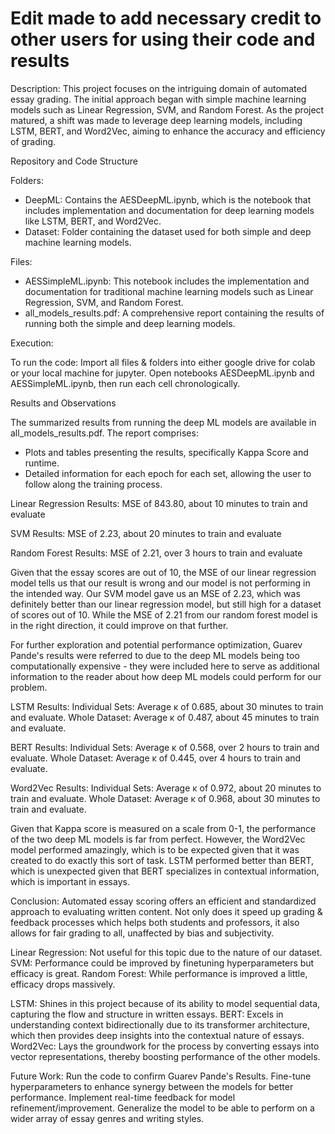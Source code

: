 # Edit made to add necessary credit to other users for using their code and results

Description:
This project focuses on the intriguing domain of automated essay grading. The initial approach began with simple machine learning models such as Linear Regression, SVM, and Random Forest. As the project matured, a shift was made to leverage deep learning models, including LSTM, BERT, and Word2Vec, aiming to enhance the accuracy and efficiency of grading.

Repository and Code Structure

Folders:
  - DeepML: Contains the AESDeepML.ipynb, which is the notebook that includes implementation and documentation for deep learning models like LSTM, BERT, and Word2Vec.
  - Dataset: Folder containing the dataset used for both simple and deep machine learning models.

Files:
  - AESSimpleML.ipynb: This notebook includes the implementation and documentation for traditional machine learning models such as Linear Regression, SVM, and Random Forest.
  - all_models_results.pdf: A comprehensive report containing the results of running both the simple and deep learning models.

Execution:

To run the code:
Import all files & folders into either google drive for colab or your local machine for jupyter. Open notebooks AESDeepML.ipynb and AESSimpleML.ipynb, then run each cell chronologically.

Results and Observations

The summarized results from running the deep ML models are available in all_models_results.pdf. The report comprises:

- Plots and tables presenting the results, specifically Kappa Score and runtime.
- Detailed information for each epoch for each set, allowing the user to follow along the training process.

Linear Regression Results:
MSE of 843.80, about 10 minutes to train and evaluate

SVM Results:
MSE of 2.23, about 20 minutes to train and evaluate

Random Forest Results:
MSE of 2.21, over 3 hours to train and evaluate

Given that the essay scores are out of 10, the MSE of our linear regression model tells us that our result is wrong and our model is not performing in the intended way. Our SVM model gave us an MSE of 2.23, which was definitely better than our linear regression model, but still high for a dataset of scores out of 10. While the MSE of 2.21 from our random forest model is in the right direction, it could improve on that further.

For further exploration and potential performance optimization, Guarev Pande's results were referred to due to the deep ML models being too computationally expensive - they were included here to serve as additional information to the reader about how deep ML models could perform for our problem.

LSTM Results:
Individual Sets: Average κ of 0.685, about 30 minutes to train and evaluate.
Whole Dataset: Average κ of 0.487, about 45 minutes to train and evaluate.

BERT Results:
Individual Sets: Average κ of 0.568, over 2 hours to train and evaluate.
Whole Dataset: Average κ of 0.445, over 4 hours to train and evaluate.

Word2Vec Results: 
Individual Sets: Average κ of 0.972, about 20 minutes to train and evaluate.
Whole Dataset: Average κ of 0.968, about 30 minutes to train and evaluate.

Given that Kappa score is measured on a scale from 0-1, the performance of the two deep ML models is far from perfect. However,  the Word2Vec model performed amazingly, which is to be expected given that it was created to do exactly this sort of task. LSTM performed better than BERT, which is unexpected given that BERT specializes in contextual information, which is important in essays. 

Conclusion:
Automated essay scoring offers an efficient and standardized approach to evaluating written content. Not only does it speed up grading & feedback processes which helps both students and professors, it also allows for fair grading to all, unaffected by bias and subjectivity.

Linear Regression: Not useful for this topic due to the nature of our dataset.
SVM: Performance could be improved by finetuning hyperparameters but efficacy is great.
Random Forest: While performance is improved a little, efficacy drops massively.

LSTM: Shines in this project because of its ability to model sequential data, capturing the flow and structure in written essays.
BERT: Excels in understanding context bidirectionally due to its transformer architecture, which then provides deep insights into the contextual nature of essays.
Word2Vec: Lays the groundwork for the process by converting essays into vector representations, thereby boosting performance of the other models.

Future Work: 
Run the code to confirm Guarev Pande's Results.
Fine-tune hyperparameters to enhance synergy between the models for better performance.
Implement real-time feedback for model refinement/improvement.
Generalize the model to be able to perform on a wider array of essay genres and writing styles.
